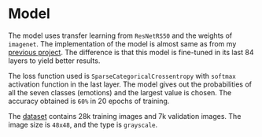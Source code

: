 # Model
  The model uses transfer learning from `ResNetRS50` and the weights of `imagenet`. The implementation of the model is almost 
  same as from my [previous project](https://github.com/SAM-DEV007/MobilePhone-Classifier/blob/main/Model/Model_Training.py). The
  difference is that this model is fine-tuned in its last 84 layers to yield better results.
  
  The loss function used is `SparseCategoricalCrossentropy` with `softmax` activation function in the last layer. The model gives
  out the probabilities of all the seven classes (emotions) and the largest value is chosen. The accuracy obtained is `60%` in
  20 epochs of training.
  
  The [dataset](https://www.kaggle.com/datasets/ananthu017/emotion-detection-fer) contains 28k training images and 7k validation
  images. The image size is `48x48`, and the type is `grayscale`.
